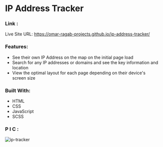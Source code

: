 # IP Address Tracker

### Link :

Live Site URL: https://omar-ragab-projects.github.io/ip-address-tracker/

### Features:

- See their own IP Address on the map on the initial page load
- Search for any IP addresses or domains and see the key information and location
- View the optimal layout for each page depending on their device's screen size

### Built With:

- HTML
- CSS
- JavaScript
- SCSS

### P I C :

![ip-tracker](https://github.com/user-attachments/assets/eef96a84-f81b-4755-9d9f-e4fd2a08ec19)
